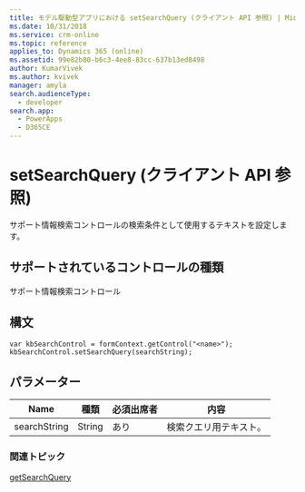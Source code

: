 ```yaml
---
title: モデル駆動型アプリにおける setSearchQuery (クライアント API 参照) | MicrosoftDocs
ms.date: 10/31/2018
ms.service: crm-online
ms.topic: reference
applies_to: Dynamics 365 (online)
ms.assetid: 99e82b80-b6c3-4ee8-83cc-637b13ed8498
author: KumarVivek
ms.author: kvivek
manager: amyla
search.audienceType:
  - developer
search.app:
  - PowerApps
  - D365CE
---
```

# <a name="setsearchquery-client-api-reference"></a>setSearchQuery (クライアント API 参照)



サポート情報検索コントロールの検索条件として使用するテキストを設定します。

## <a name="control-types-supported"></a>サポートされているコントロールの種類

サポート情報検索コントロール

## <a name="syntax"></a>構文

```
var kbSearchControl = formContext.getControl("<name>");
kbSearchControl.setSearchQuery(searchString);
```

## <a name="parameters"></a>パラメーター

|Name | 種類​​ | 必須出席者 | 内容|
|--|--|--|--|
|searchString |String |あり|検索クエリ用テキスト。| 

### <a name="related-topics"></a>関連トピック

[getSearchQuery](getSearchQuery.md)



